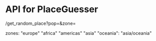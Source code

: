 # API for PlaceGuesser

/get_random_place?pop=<greater then this number>&zone=<zones>

zones:
  "europe"
  "africa"
  "americas"
  "asia"
  "oceania":
  "asia/oceania"
